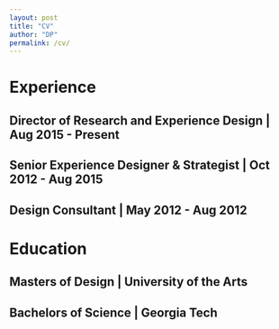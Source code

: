 ```yaml
---
layout: post
title: "CV"
author: "DP"
permalink: /cv/
---
```


# Experience
## Director of Research and Experience Design | Aug 2015 - Present
## Senior Experience Designer & Strategist | Oct 2012 - Aug 2015
## Design Consultant | May 2012 - Aug 2012

# Education
## Masters of Design | University of the Arts
## Bachelors of Science | Georgia Tech
